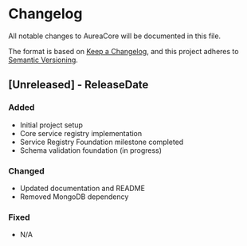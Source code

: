 # Changelog

All notable changes to AureaCore will be documented in this file.

The format is based on [Keep a Changelog](https://keepachangelog.com/en/1.1.0/),
and this project adheres to [Semantic Versioning](https://semver.org/spec/v2.0.0.html).

## [Unreleased] - ReleaseDate

### Added
- Initial project setup
- Core service registry implementation
- Service Registry Foundation milestone completed
- Schema validation foundation (in progress)

### Changed
- Updated documentation and README
- Removed MongoDB dependency

### Fixed
- N/A 